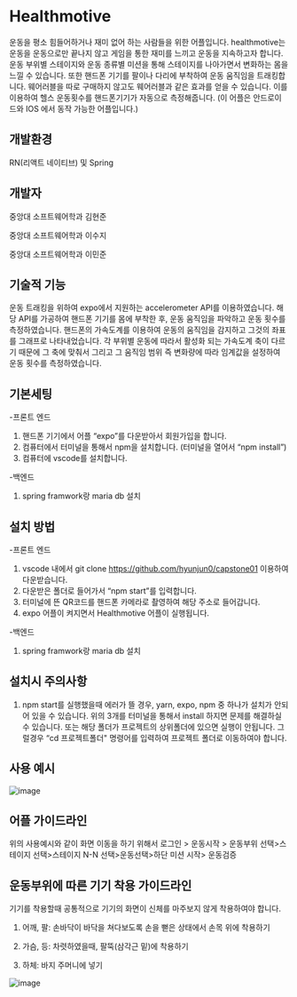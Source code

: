 # Healthmotive

운동을 평소 힘들어하거나 재미 없어 하는 사람들을 위한 어플입니다. 
healthmotive는 운동을 운동으로만 끝나지 않고 게임을 통한 재미를 느끼고 운동을 지속하고자 합니다.
운동 부위별 스테이지와 운동 종류별 미션을 통해 스테이지를 나아가면서 변화하는 몸을 느낄 수 있습니다. 
또한 핸드폰 기기를 팔이나 다리에 부착하여 운동 움직임을 트래킹합니다. 
웨어러블을 따로 구매하지 않고도 웨어러블과 같은 효과를 얻을 수 있습니다. 
이를 이용하여 헬스 운동횟수를 핸드폰기기가 자동으로 측정해줍니다. 
(이 어플은 안드로이드와 IOS 에서 동작 가능한 어플입니다.)



## 개발환경

RN(리액트 네이티브) 및 Spring

## 개발자

중앙대 소프트웨어학과 김현준

중앙대 소프트웨어학과 이수지

중앙대 소프트웨어학과 이민준



## 기술적 기능

운동 트래킹을 위하여 expo에서 지원하는 accelerometer API를 이용하였습니다. 
해당 API를 가공하여 핸드폰 기기를 몸에 부착한 후, 운동 움직임을 파악하고 운동 횟수를 측정하였습니다.
핸드폰의 가속도계를 이용하여 운동의 움직임을 감지하고 그것의 좌표를 그래프로 나타내었습니다. 
각 부위별 운동에 따라서 활성화 되는 가속도계 축이 다르기 때문에 그 축에 맞춰서 그리고 그 움직임 범위 즉 변화량에 따라 임계값을 설정하여 운동 횟수를 측정하였습니다. 




## 기본세팅
-프론트 엔드
1. 핸드폰 기기에서 어플 “expo”를 다운받아서 회원가입을 합니다.
2. 컴퓨터에서 터미널을 통해서 npm을 설치합니다. (터미널을 열어서 “npm install”)
3. 컴퓨터에 vscode를 설치합니다.

-백엔드
1. spring framwork랑 maria db 설치

## 설치 방법
-프론트 엔드
1. vscode 내에서 git clone https://github.com/hyunjun0/capstone01 이용하여 다운받습니다.
2. 다운받은 폴더로 들어가서 “npm start”를 입력합니다.
3. 터미널에 뜬 QR코드를 핸드폰 카메라로 촬영하여 해당 주소로 들어갑니다.
4. expo 어플이 켜지면서 Healthmotive 어플이 실행됩니다.

-백엔드
1. spring framwork랑 maria db 설치

## 설치시 주의사항
1. npm start를 실행했을때 에러가 뜰 경우, yarn, expo, npm 중 하나가 설치가 안되어 있을 수 있습니다. 위의 3개를 터미널을 통해서 install 하지면 문제를 해결하실 수 있습니다. 또는 해당 폴더가 프로젝트의 상위폴더에 있으면 실행이 안됩니다. 그럴경우 “cd 프로젝트폴더" 명령어를 입력하여 프로젝트 폴더로 이동하여야 합니다. 

## 사용 예시 

![image](https://github.com/hyunjun0/capstone01/assets/75122582/c11946ea-5d9a-45c3-b366-b063af7dd5d2)


## 어플 가이드라인

위의 사용예시와 같이 화면 이동을 하기 위해서
로그인 > 운동시작 > 운동부위 선택>스테이지 선택>스테이지 N-N 선택>운동선택>하단 미션 시작> 운동검증


## 운동부위에 따른 기기 착용 가이드라인

기기를 착용할때 공통적으로 기기의 화면이 신체를 마주보지 않게 착용하여야 합니다.

1. 어깨, 팔: 손바닥이 바닥을 쳐다보도록 손을 뻗은 상태에서 손목 위에 착용하기

2. 가슴, 등: 차렷하였을때, 팔뚝(삼각근 밑)에 착용하기

3. 하체: 바지 주머니에 넣기


![image](https://github.com/hyunjun0/capstone01/assets/75122582/2d669aca-1721-40cb-bfbe-f728b665cd86)
